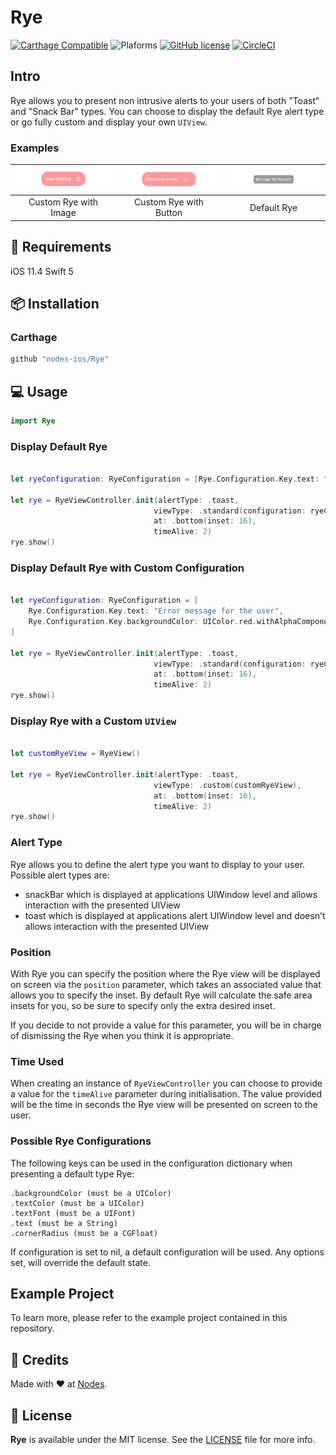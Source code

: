 # Rye

[![Carthage Compatible](https://img.shields.io/badge/carthage-compatible-4BC51D.svg?style=flat)](https://github.com/Carthage/Carthage)
![Plaforms](https://img.shields.io/badge/platforms-iOS%20-lightgrey.svg)
[![GitHub license](https://img.shields.io/badge/license-MIT-blue.svg)](https://github.com/nodes-ios/Rye/blob/master/LICENSE)
[![CircleCI](https://circleci.com/gh/nodes-ios/Rye.svg?style=shield)](https://circleci.com/gh/nodes-ios/Rye)

## Intro

Rye allows you to present non intrusive alerts to your users of both "Toast" and "Snack Bar" types.
You can choose to display the default Rye alert type or go fully custom and display your own `UIView`.

### Examples 


| ![](ExampleImages/example1.png) | ![](ExampleImages/example2.png)  | ![](ExampleImages/example3.png)  |
|----------------|---|---|
|      <center>Custom Rye with Image</center>      |  <center>Custom Rye with Button</center>  |  <center>Default Rye</center> |

## 📝 Requirements

iOS 11.4
Swift 5

## 📦 Installation

### Carthage
~~~bash
github "nodes-ios/Rye"
~~~

## 💻 Usage

```swift 
import Rye
```

### Display Default Rye

```swift 

let ryeConfiguration: RyeConfiguration = [Rye.Configuration.Key.text: "Message for the user"]

let rye = RyeViewController.init(alertType: .toast,
                                viewType: .standard(configuration: ryeConfiguration),
                                at: .bottom(inset: 16),
                                timeAlive: 2)
rye.show()

```

### Display Default Rye with Custom Configuration

```swift 

let ryeConfiguration: RyeConfiguration = [
    Rye.Configuration.Key.text: "Error message for the user",
    Rye.Configuration.Key.backgroundColor: UIColor.red.withAlphaComponent(0.4)
]

let rye = RyeViewController.init(alertType: .toast,
                                viewType: .standard(configuration: ryeConfiguration),
                                at: .bottom(inset: 16),
                                timeAlive: 2)
rye.show()

```

### Display Rye with a Custom `UIView`

```swift 

let customRyeView = RyeView()

let rye = RyeViewController.init(alertType: .toast,
                                viewType: .custom(customRyeView),
                                at: .bottom(inset: 16),
                                timeAlive: 2)
rye.show()

```

### Alert Type

Rye allows you to define the alert type you want to display to your user. Possible alert types are: 

- snackBar which is displayed at applications UIWindow level and allows interaction with the presented UIView
- toast which is displayed at applications alert UIWindow level and doesn't allows interaction with the presented UIView

###  Position 

With Rye you can specify the position where the Rye view will be displayed on screen via the `position` parameter, which takes an associated value that allows you to specify the inset. 
By default Rye will calculate the safe area insets for you, so be sure to specify only the extra desired inset.

If you decide to not provide a value for this parameter, you will be in charge of dismissing the Rye when you think it is appropriate.

### Time Used 

When creating an instance of  `RyeViewController` you can choose to provide a value for  the `timeAlive` parameter during initialisation. The value provided will be the time in seconds the Rye view will be presented on screen to the user. 

### Possible Rye Configurations

The following keys can be used in the configuration dictionary when presenting a default type Rye:

    .backgroundColor (must be a UIColor)
    .textColor (must be a UIColor)
    .textFont (must be a UIFont)
    .text (must be a String)
    .cornerRadius (must be a CGFloat)

If configuration is set to nil, a default configuration will be used. Any options set, will override the default state.

## Example Project
To learn more, please refer to the example project contained in this repository.

## 👥 Credits
Made with ❤️ at [Nodes](http://nodesagency.com).

## 📄 License
**Rye** is available under the MIT license. See the [LICENSE](https://github.com/nodes-ios/Rye/blob/master/LICENSE) file for more info.
